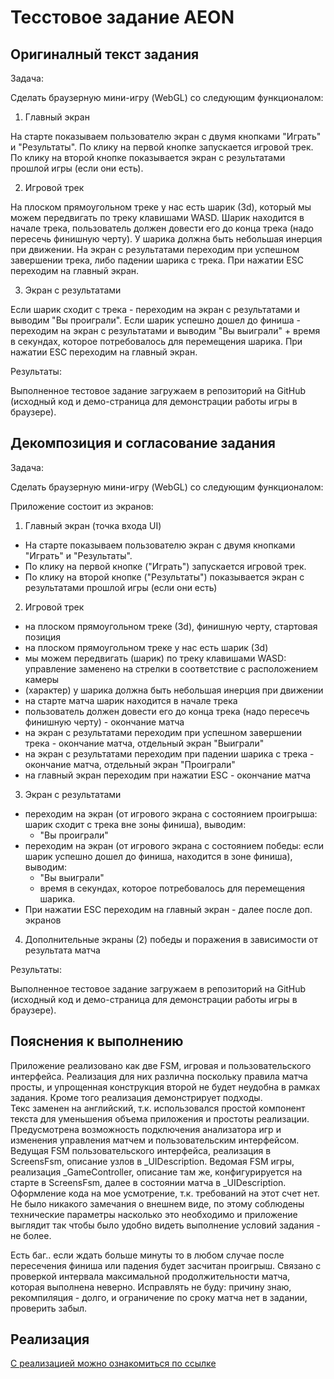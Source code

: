 # Тесстовое задание AEON

## Оригиналный текст задания

Задача:

Сделать браузерную мини-игру (WebGL) со следующим функционалом:

1. Главный экран

На старте показываем пользователю экран с двумя кнопками "Играть" и "Результаты". По клику на первой кнопке запускается игровой трек. По клику на второй кнопке показывается экран с результатами прошлой игры (если они есть).

2. Игровой трек

На плоском прямоугольном треке у нас есть шарик (3d), который мы можем передвигать по треку клавишами WASD. Шарик находится в начале трека, пользователь должен довести его до конца трека (надо пересечь финишную черту). У шарика должна быть небольшая инерция при движении. На экран с результатами переходим при успешном завершении трека, либо падении шарика с трека. При нажатии ESC переходим на главный экран.

3. Экран с результатами

Если шарик сходит с трека - переходим на экран с результатами и выводим "Вы проиграли". Если шарик успешно дошел до финиша - переходим на экран с результатами и выводим "Вы выиграли" + время в секундах, которое потребовалось для перемещения шарика. При нажатии ESC переходим на главный экран.

Результаты:

Выполненное тестовое задание загружаем в репозиторий на GitHub (исходный код и демо-страница для демонстрации работы игры в браузере).

## Декомпозиция и согласование задания

Задача:

Сделать браузерную мини-игру (WebGL) со следующим функционалом:

Приложение состоит из экранов:

1. Главный экран (точка входа UI)

  - На старте показываем пользователю экран с двумя кнопками "Играть" и "Результаты".
  - По клику на первой кнопке ("Играть") запускается игровой трек.
  - По клику на второй кнопке ("Результаты") показывается экран с результатами прошлой игры (если они есть)

2. Игровой трек

  - на плоском прямоугольном треке (3d), финишную черту, стартовая позиция
  - на плоском прямоугольном треке у нас есть шарик (3d)
  - мы можем передвигать (шарик) по треку клавишами WASD: управление заменено на стрелки в соответствие с расположением камеры
  - (характер) у шарика должна быть небольшая инерция при движении
  - на старте матча шарик находится в начале трека
  - пользователь должен довести его до конца трека (надо пересечь финишную черту) - окончание матча
  - на экран с результатами переходим при успешном завершении трека - окончание матча, отдельный экран "Выиграли"
  - на экран с результатами переходим при падении шарика с трека - окончание матча, отдельный экран "Проиграли"
  - на главный экран переходим при нажатии ESC - окончание матча

3. Экран с результатами

  - переходим на экран (от игрового экрана с состоянием проигрыша: шарик сходит с трека вне зоны финиша), выводим:
    - "Вы проиграли"
  - переходим на экран (от игрового экрана с состоянием победы: если шарик успешно дошел до финиша, находится в зоне финиша), выводим:
    - "Вы выиграли"
    - время в секундах, которое потребовалось для перемещения шарика.
  - При нажатии ESC переходим на главный экран - далее после доп. экранов

4. Дополнительные экраны (2) победы и поражения в зависимости от результата матча

Результаты:

Выполненное тестовое задание загружаем в репозиторий на GitHub (исходный код и демо-страница для демонстрации работы игры в браузере).

## Пояснения к выполнению

Приложение реализовано как две FSM, игровая и пользовательского интерфейса. Реализация для них различна поскольку правила матча просты, и упрощенная конструкция второй не будет неудобна в рамках задания. Кроме того реализация демонстрирует подходы.  
Текс заменен на английский, т.к. использовался простой компонент текста для уменьшения объема приложения и простоты реализации.  
Предусмотрена возможность подключения анализатора игр и изменения управления матчем и пользовательским интерфейсом.  
Ведущая FSM пользовательского интерфейса, реализация в ScreensFsm, описание узлов в _UIDescription. Ведомая FSM игры, реализация _GameController, описание там же, конфигурируется на старте в ScreensFsm, далее в состоянии матча в _UIDescription.  
Оформление кода на мое усмотрение, т.к. требований на этот счет нет.
Не было никакого замечания о внешнем виде, по этому соблюдены технические параметры насколько это необходимо и приложение выглядит так чтобы было удобно видеть выполнение условий задания - не более.  

Есть баг.. если ждать больше минуты то в любом случае после пересечения финиша или падения будет засчитан проигрыш. Связано с проверкой интервала максимальной продолжительности матча, которая выполнена неверно. Исправлять не буду: причину знаю, рекомпиляция - долго, и ограничение по сроку матча нет в задании, проверить забыл.

## Реализация

[С реализацией можно ознакомиться по ссылке](http://unity-aeon-demo.s3-website.eu-central-1.amazonaws.com/)
